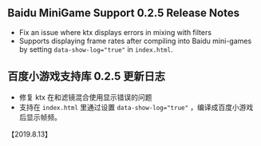 ## Baidu MiniGame Support 0.2.5 Release Notes

* Fix an issue where ktx displays errors in mixing with filters
* Supports displaying frame rates after compiling into Baidu mini-games by setting `data-show-log="true"` in `index.html`.


## 百度小游戏支持库 0.2.5 更新日志
* 修复 ktx 在和滤镜混合使用显示错误的问题
* 支持在 `index.html` 里通过设置 `data-show-log="true"` ，编译成百度小游戏后显示帧频。


【2019.8.13】